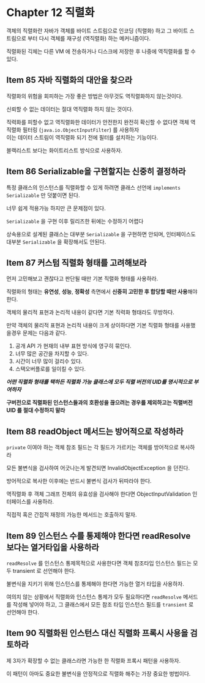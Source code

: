# Chapter 12 직렬화

객체의 직렬화란 자바가 객체를 바이트 스트림으로 인코딩 (직렬화) 하고 그 바이트 스트림으로 부터 다시 객체를 재구성 (역직렬화) 하는 메커니즘이다.

직렬화된 긱체는 다른 VM 에 전송하거나 디스크에 저장한 후 나중에 역직렬화를 할 수 있다.

## Item 85 자바 직렬화의 대안을 찾으라

직렬화의 위험을 회피하는 가장 좋은 방법은 아무것도 역직렬화하지 않는것이다.

신뢰할 수 없는 데이터는 절대 역직렬화 하지 않는 것이다.

직력화를 피할수 없고 역직렬화한 데이터가 안전한지 완전히 확신할 수 없다면 객체 역직렬화 필터링 (`java.io.ObjectInputFilter`) 를 사용하자  
이는 데이터 스트림이 역직렬화 되기 전에 필터를 설치하는 기능이다.

블랙리스트 보다는 화이트리스트 방식으로 사용하자.

## Item 86 Serializable을 구현할지는 신중히 결정하라

특정 클래스의 인스턴스를 직렬화할 수 있게 하려면 클래스 선언에 `implements Serializable` 만 덧붙이면 된다.

너무 쉽게 적용가능 하지만 큰 문제점이 있다.

`Serializable` 을 구현 이후 릴리즈한 뒤에는 수정하기 어렵다

상속용으로 설계된 클래스는 대부분 `Serializable` 을 구현하면 안되며, 인터페이스도 대부분 `Serializable` 을 확장해서도 안된다.

## Item 87 커스텀 직렬화 형태를 고려해보라

먼저 고민해보고 괜찮다고 판단될 때만 기본 직렬화 형태를 사용하라.

직렬화의 형태는 **유연성**, **성능**, **정확성** 측면에서 **신중히 고민한 후 합당할 때만 사용**해야 한다.

객체의 물리적 표현과 논리적 내용이 같다면 기본 직력화 형태라도 무방하다.

만약 객체의 물리적 표현과 논리적 내용이 크게 상이하다면 기본 직렬화 형태를 사용했을경우 문제는 다음과 같다.

1. 공개 API 가 현재의 내부 표현 방식에 영구히 묶인다.
2. 너무 많은 공간을 차지할 수 있다.
3. 시간이 너무 많이 걸리수 있다.
4. 스택오버플로를 일이킬 수 있다.

_**어떤 직렬화 형태를 택하든 직렬화 가능 클래스에 모두 직렬 버전의 UID를 명시적으로 부여하자**_

**구버전으로 직렬화된 인스턴스들과의 호환성을 끊으려는 경우를 제외하고는 직렬버전 UID 를 절대 수정하지 말라**

## Item 88 readObject 메서드는 방어적으로 작성하라

`private` 이여야 하는 객체 참조 필드는 각 필드가 가르키는 객체를 방어적으로 복사하라

모든 불변식을 검사하여 어긋나는게 발견되면 InvalidObjectException 을 던진다.

방어적으로 복사한 이후에는 반드시 불변식 검사가 뒤따라야 한다.

역직렬화 후 객체 그래프 전체의 유효성을 검사해야 한다면 ObjectInputValidation 인터페이스를 사용하라.

직접적 혹은 간접적 재정의 가능한 메서드는 호출하지 말자.

## Item 89 인스턴스 수를 통제해야 한다면 readResolve 보다는 열거타입을 사용하라

`readResolve` 를 인스턴스 통제목적으로 사용한다면 객체 참조타입 인스턴스 필드는 모두 transient 로 선언해야 한다.

불변식을 지키기 위해 인스턴스를 통제해야 한다면 가능한 열거 타입을 사용하자.

여의치 않는 상황에서 직렬화와 인스턴스 통제가 모두 필요하다면 `readResolve` 메서드를 작성해 넣어야 하고, 그 클래스에서 모든 참조 타입 인스턴스 필드를 `transient` 로 선언해야 한다.

## Item 90 직렬화된 인스턴스 대신 직렬화 프록시 사용을 검토하라

제 3자가 확장할 수 없는 클래스라면 가능한 한 직렬화 프록시 패턴을 사용하자.

이 패턴이 아마도 중요한 불변식을 안정적으로 직렬화 해주는 가장 중요한 벙법이다.
